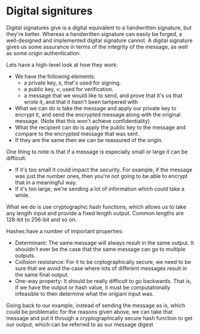 # Digital signitures

Digital signatures give is a digital equivalent to a handwritten signature, but they're better. Whereas a handwritten signature can easily be forged, a well-designed and implemented digital signature cannot. A digital signature gives us some assurance in terms of the integrity of the message, as well as some origin authentication.

Lets have a high-level look at how they work:
* We have the following elements:
    * a private key, $s$, that's used for signing.
    * a public key, $v$, used for verification.
    * a message that we would like to send, and prove that it's us that wrote it, and that it hasn't been tampered with
* What we can do is take the message and apply our private key to encrypt it, and send the encrypted message along with the original message. (Note that this won't achieve confidentiality)
* What the recipient can do is apply the public key to the message and compare to the encrypted message that was sent.
* If they are the same then we can be reassured of the origin.

One thing to note is that if a message is especially small or large it can be difficult:
* If it's too small it could impact the security. For example, if the message was just the number ones, then you're not going to be able to encrypt that in a meaningful way. 
* If it's too large, we're sending a lot of information which could take a while.

What we do is use cryptographic hash functions, which allows us to take any length input and provide a fixed length output. Common lengths are 128-bit to 256-bit and so on.

Hashes have a number of important properties:

* Determinant: The same message will always result in the same output. It shouldn't ever be the case that the same message can go to multiple outputs.
* Collision resistance: For it to be crptographically secure, we need to be sure that we avoid the case where lots of different messages result in the same final output.
* One-way property: It should be really difficult to go backwards. That is, if we have the output or hash value, it must be computationally infeasible to then determine what the origianl input was.

Going back to our example, instead of sending the message as is, which could be problematic for the reasons given above, we can take that message and put it through a cryptographically secure hash function to get our output, which can be referred to as our message digest